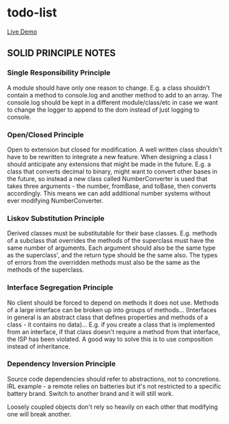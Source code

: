# todo-list

[Live Demo](https://laur-ns.github.io/todo-list/dist)

## SOLID PRINCIPLE NOTES

### Single Responsibility Principle

A module should have only one reason to change. E.g. a class shouldn't contain a method to console.log and another method to add to an array. The console.log should be kept in a different module/class/etc in case we want to change the logger to append to the dom instead of just logging to console.

### Open/Closed Principle

Open to extension but closed for modification. A well written class shouldn't have to be rewritten to integrate a new feature. When designing a class I should anticipate any extensions that might be made in the future. E.g. a class that converts decimal to binary, might want to convert other bases in the future, so instead a new class called NumberConverter is used that takes three arguments - the number, fromBase, and toBase, then converts accordingly. This means we can add additional number systems without ever modifying NumberConverter.

### Liskov Substitution Principle

Derived classes must be substitutable for their base classes. E.g. methods of a subclass that overrides the methods of the superclass must have the same number of arguments. Each argument should also be the same type as the superclass', and the return type should be the same also. The types of errors from the overridden methods must also be the same as the methods of the superclass.

### Interface Segregation Principle

No client should be forced to depend on methods it does not use. Methods of a large interface can be broken up into groups of methods... (Interfaces in general is an abstract class that defines properties and methods of a class - it contains no data)... E.g. if you create a class that is implemented from an interface, if that class doesn't require a method from that interface, the ISP has been violated. A good way to solve this is to use composition instead of inheritance.

### Dependency Inversion Principle

Source code dependencies should refer to abstractions, not to concretions. IRL example - a remote relies on batteries but it's not restricted to a specific battery brand. Switch to another brand and it will still work.


Loosely coupled objects don't rely so heavily on each other that modifying one will break another. 